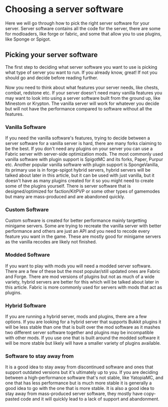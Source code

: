 # Choosing a server software

Here we will go through how to pick the right server software for your server. Server software contains all the code for the server, there are some for modloaders, like forge or fabric, and some that allow you to use plugins, like Sponge or Spigot.

## Picking your server software

The first step to deciding what server software you want to use is picking what type of server you want to run. If you already know, great! If not you should go and decide before reading further.

Now you need to think about what features your server needs, like chests, combat, redstone etc. If your server doesn't need many vanilla features you may want to look into using a server software built from the ground up, like Minestom or Krypton. The vanilla server will work for whatever you decide but will not have the performance compared to software without all the features.

### Vanilla Software

If you need the vanilla software's features, trying to decide between a server software for a vanilla server is hard, there are many forks claiming to be the best. If you don't need any plugins on your server you can use a Fabric server with server-side optimization mods. The most commonly used vanilla software with plugin support is SpigotMC and its forks, Paper, Purpur etc. Another popular vanilla software with plugin support is SpongeVanilla, its primary use is in forge-spigot hybrid servers, hybrid servers will be talked about later in this article, but it can be used with just vanilla, but it doesn't have as many plugins created for it so you might need to create some of the plugins yourself. There is server software that is designed/optimized for faction/KitPVP or some other types of gamemodes but many are mass-produced and are abandoned quickly.

### Custom Software

Custom software is created for better performance mainly targetting minigame servers. Some are trying to recreate the vanilla server with better performance and others are just an API and you need to recode every feature you want in the game. These are mostly good for minigame servers as the vanilla recodes are likely not finished.

### Modded Software

If you want to play with mods you will need a modded server software. There are a few of these but the most popular/still updated ones are Fabric and Forge. There are mod versions of plugins but not as much of a wide variety, hybrid servers are better for this which will be talked about later in this article. Fabric is more commonly used for servers with mods that act as plugins.

### Hybrid Software

If you are running a hybrid server, mods and plugins, there are a few options. If you are looking for a hybrid server that supports Bukkit plugins it will be less stable than one that is built over the mod software as it mashes two different server software together and plugins may be incompatible with other mods. If you use one that is built around the modded software it will be more stable but likely will have a smaller variety of plugins available.

### Software to stay away from
It is a good idea to stay away from discontinued software and ones that support outdated versions but it's ultimately up to you. If you are deciding between a high-performance software that's not stable, like YatopiaMC, and one that has less performance but is much more stable it is generally a good idea to go with the one that is more stable. It is also a good idea to stay away from mass-produced server software, they mostly have copy-pasted code and it will quickly lead to a lack of support and abandonment.